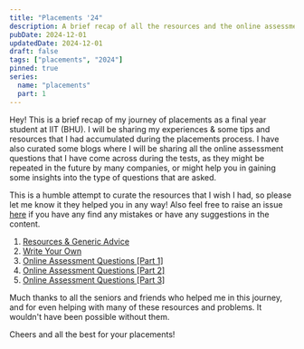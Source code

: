 ```yaml
---
title: "Placements '24"
description: A brief recap of all the resources and the online assessments I came across during the placement season of 2024.
pubDate: 2024-12-01
updatedDate: 2024-12-01
draft: false
tags: ["placements", "2024"]
pinned: true
series:
  name: "placements"
  part: 1
---
```


Hey! This is a brief recap of my journey of placements as a final year student at IIT (BHU). I will be sharing my experiences & some tips and resources that I had accumulated during the placements process. I have also curated some blogs where I will be sharing all the online assessment questions that I have come across during the tests, as they might be repeated in the future by many companies, or might help you in gaining some insights into the type of questions that are asked.

This is a humble attempt to curate the resources that I wish I had, so please let me know it they helped you in any way! Also feel free to raise an issue [here](https://github.com/EshaanAgg/web/issues) if you have any find any mistakes or have any suggestions in the content.

1. [Resources & Generic Advice](/blog/placements/resources)
2. [Write Your Own](/blog/placements/write_your_own)
3. [Online Assessment Questions [Part 1]](/blog/placements/oa_1)
4. [Online Assessment Questions [Part 2]](/blog/placements/oa_2)
5. [Online Assessment Questions [Part 3]](/blog/placements/oa_3)

Much thanks to all the seniors and friends who helped me in this journey, and for even helping with many of these resources and problems. It wouldn't have been possible without them.

Cheers and all the best for your placements!
